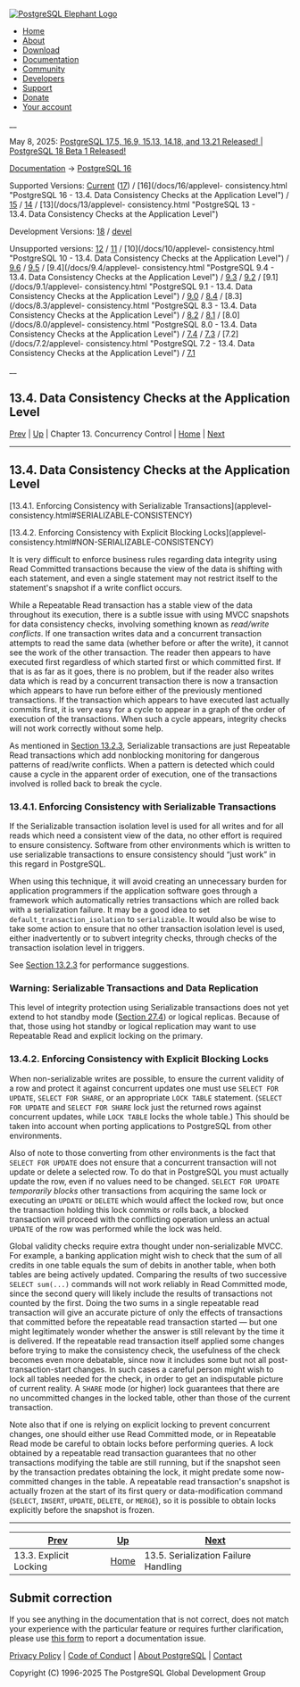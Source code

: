[ ![PostgreSQL Elephant Logo](/media/img/about/press/elephant.png) ](/)

  * [Home](/ "Home")
  * [About](/about/ "About")
  * [Download](/download/ "Download")
  * [Documentation](/docs/ "Documentation")
  * [Community](/community/ "Community")
  * [Developers](/developer/ "Developers")
  * [Support](/support/ "Support")
  * [Donate](/about/donate/ "Donate")
  * [Your account](/account/ "Your account")

__

May 8, 2025: [ PostgreSQL 17.5, 16.9, 15.13, 14.18, and 13.21 Released! ](/about/news/postgresql-175-169-1513-1418-and-1321-released-3072/) | [ PostgreSQL 18 Beta 1 Released! ](/about/news/postgresql-18-beta-1-released-3070/)

[Documentation](/docs/ "Documentation") -> [PostgreSQL
16](/docs/16/index.html)

Supported Versions: [Current](/docs/current/applevel-consistency.html
"PostgreSQL 17 - 13.4. Data Consistency Checks at the Application Level")
([17](/docs/17/applevel-consistency.html "PostgreSQL 17 - 13.4. Data
Consistency Checks at the Application Level")) / [16](/docs/16/applevel-
consistency.html "PostgreSQL 16 - 13.4. Data Consistency Checks at the
Application Level") / [15](/docs/15/applevel-consistency.html "PostgreSQL 15 -
13.4. Data Consistency Checks at the Application Level") /
[14](/docs/14/applevel-consistency.html "PostgreSQL 14 - 13.4. Data
Consistency Checks at the Application Level") / [13](/docs/13/applevel-
consistency.html "PostgreSQL 13 - 13.4. Data Consistency Checks at the
Application Level")

Development Versions: [18](/docs/18/applevel-consistency.html "PostgreSQL 18 -
13.4. Data Consistency Checks at the Application Level") /
[devel](/docs/devel/applevel-consistency.html "PostgreSQL devel - 13.4. Data
Consistency Checks at the Application Level")

Unsupported versions: [12](/docs/12/applevel-consistency.html "PostgreSQL 12 -
13.4. Data Consistency Checks at the Application Level") /
[11](/docs/11/applevel-consistency.html "PostgreSQL 11 - 13.4. Data
Consistency Checks at the Application Level") / [10](/docs/10/applevel-
consistency.html "PostgreSQL 10 - 13.4. Data Consistency Checks at the
Application Level") / [9.6](/docs/9.6/applevel-consistency.html "PostgreSQL
9.6 - 13.4. Data Consistency Checks at the Application Level") /
[9.5](/docs/9.5/applevel-consistency.html "PostgreSQL 9.5 - 13.4. Data
Consistency Checks at the Application Level") / [9.4](/docs/9.4/applevel-
consistency.html "PostgreSQL 9.4 - 13.4. Data Consistency Checks at the
Application Level") / [9.3](/docs/9.3/applevel-consistency.html "PostgreSQL
9.3 - 13.4. Data Consistency Checks at the Application Level") /
[9.2](/docs/9.2/applevel-consistency.html "PostgreSQL 9.2 - 13.4. Data
Consistency Checks at the Application Level") / [9.1](/docs/9.1/applevel-
consistency.html "PostgreSQL 9.1 - 13.4. Data Consistency Checks at the
Application Level") / [9.0](/docs/9.0/applevel-consistency.html "PostgreSQL
9.0 - 13.4. Data Consistency Checks at the Application Level") /
[8.4](/docs/8.4/applevel-consistency.html "PostgreSQL 8.4 - 13.4. Data
Consistency Checks at the Application Level") / [8.3](/docs/8.3/applevel-
consistency.html "PostgreSQL 8.3 - 13.4. Data Consistency Checks at the
Application Level") / [8.2](/docs/8.2/applevel-consistency.html "PostgreSQL
8.2 - 13.4. Data Consistency Checks at the Application Level") /
[8.1](/docs/8.1/applevel-consistency.html "PostgreSQL 8.1 - 13.4. Data
Consistency Checks at the Application Level") / [8.0](/docs/8.0/applevel-
consistency.html "PostgreSQL 8.0 - 13.4. Data Consistency Checks at the
Application Level") / [7.4](/docs/7.4/applevel-consistency.html "PostgreSQL
7.4 - 13.4. Data Consistency Checks at the Application Level") /
[7.3](/docs/7.3/applevel-consistency.html "PostgreSQL 7.3 - 13.4. Data
Consistency Checks at the Application Level") / [7.2](/docs/7.2/applevel-
consistency.html "PostgreSQL 7.2 - 13.4. Data Consistency Checks at the
Application Level") / [7.1](/docs/7.1/applevel-consistency.html "PostgreSQL
7.1 - 13.4. Data Consistency Checks at the Application Level")

__

13.4. Data Consistency Checks at the Application Level  
---  
[Prev](explicit-locking.html "13.3. Explicit Locking")  | [Up](mvcc.html "Chapter 13. Concurrency Control") | Chapter 13. Concurrency Control | [Home](index.html "PostgreSQL 16.9 Documentation") |  [Next](mvcc-serialization-failure-handling.html "13.5. Serialization Failure Handling")  
  
* * *

## 13.4. Data Consistency Checks at the Application Level #

[13.4.1. Enforcing Consistency with Serializable Transactions](applevel-
consistency.html#SERIALIZABLE-CONSISTENCY)

[13.4.2. Enforcing Consistency with Explicit Blocking Locks](applevel-
consistency.html#NON-SERIALIZABLE-CONSISTENCY)

It is very difficult to enforce business rules regarding data integrity using
Read Committed transactions because the view of the data is shifting with each
statement, and even a single statement may not restrict itself to the
statement's snapshot if a write conflict occurs.

While a Repeatable Read transaction has a stable view of the data throughout
its execution, there is a subtle issue with using MVCC snapshots for data
consistency checks, involving something known as _read/write conflicts_. If
one transaction writes data and a concurrent transaction attempts to read the
same data (whether before or after the write), it cannot see the work of the
other transaction. The reader then appears to have executed first regardless
of which started first or which committed first. If that is as far as it goes,
there is no problem, but if the reader also writes data which is read by a
concurrent transaction there is now a transaction which appears to have run
before either of the previously mentioned transactions. If the transaction
which appears to have executed last actually commits first, it is very easy
for a cycle to appear in a graph of the order of execution of the
transactions. When such a cycle appears, integrity checks will not work
correctly without some help.

As mentioned in [Section 13.2.3](transaction-iso.html#XACT-SERIALIZABLE
"13.2.3. Serializable Isolation Level"), Serializable transactions are just
Repeatable Read transactions which add nonblocking monitoring for dangerous
patterns of read/write conflicts. When a pattern is detected which could cause
a cycle in the apparent order of execution, one of the transactions involved
is rolled back to break the cycle.

### 13.4.1. Enforcing Consistency with Serializable Transactions #

If the Serializable transaction isolation level is used for all writes and for
all reads which need a consistent view of the data, no other effort is
required to ensure consistency. Software from other environments which is
written to use serializable transactions to ensure consistency should “just
work” in this regard in PostgreSQL.

When using this technique, it will avoid creating an unnecessary burden for
application programmers if the application software goes through a framework
which automatically retries transactions which are rolled back with a
serialization failure. It may be a good idea to set
`default_transaction_isolation` to `serializable`. It would also be wise to
take some action to ensure that no other transaction isolation level is used,
either inadvertently or to subvert integrity checks, through checks of the
transaction isolation level in triggers.

See [Section 13.2.3](transaction-iso.html#XACT-SERIALIZABLE
"13.2.3. Serializable Isolation Level") for performance suggestions.

### Warning: Serializable Transactions and Data Replication

This level of integrity protection using Serializable transactions does not
yet extend to hot standby mode ([Section 27.4](hot-standby.html "27.4. Hot
Standby")) or logical replicas. Because of that, those using hot standby or
logical replication may want to use Repeatable Read and explicit locking on
the primary.

### 13.4.2. Enforcing Consistency with Explicit Blocking Locks #

When non-serializable writes are possible, to ensure the current validity of a
row and protect it against concurrent updates one must use `SELECT FOR
UPDATE`, `SELECT FOR SHARE`, or an appropriate `LOCK TABLE` statement.
(`SELECT FOR UPDATE` and `SELECT FOR SHARE` lock just the returned rows
against concurrent updates, while `LOCK TABLE` locks the whole table.) This
should be taken into account when porting applications to PostgreSQL from
other environments.

Also of note to those converting from other environments is the fact that
`SELECT FOR UPDATE` does not ensure that a concurrent transaction will not
update or delete a selected row. To do that in PostgreSQL you must actually
update the row, even if no values need to be changed. `SELECT FOR UPDATE`
_temporarily blocks_ other transactions from acquiring the same lock or
executing an `UPDATE` or `DELETE` which would affect the locked row, but once
the transaction holding this lock commits or rolls back, a blocked transaction
will proceed with the conflicting operation unless an actual `UPDATE` of the
row was performed while the lock was held.

Global validity checks require extra thought under non-serializable MVCC. For
example, a banking application might wish to check that the sum of all credits
in one table equals the sum of debits in another table, when both tables are
being actively updated. Comparing the results of two successive `SELECT
sum(...)` commands will not work reliably in Read Committed mode, since the
second query will likely include the results of transactions not counted by
the first. Doing the two sums in a single repeatable read transaction will
give an accurate picture of only the effects of transactions that committed
before the repeatable read transaction started — but one might legitimately
wonder whether the answer is still relevant by the time it is delivered. If
the repeatable read transaction itself applied some changes before trying to
make the consistency check, the usefulness of the check becomes even more
debatable, since now it includes some but not all post-transaction-start
changes. In such cases a careful person might wish to lock all tables needed
for the check, in order to get an indisputable picture of current reality. A
`SHARE` mode (or higher) lock guarantees that there are no uncommitted changes
in the locked table, other than those of the current transaction.

Note also that if one is relying on explicit locking to prevent concurrent
changes, one should either use Read Committed mode, or in Repeatable Read mode
be careful to obtain locks before performing queries. A lock obtained by a
repeatable read transaction guarantees that no other transactions modifying
the table are still running, but if the snapshot seen by the transaction
predates obtaining the lock, it might predate some now-committed changes in
the table. A repeatable read transaction's snapshot is actually frozen at the
start of its first query or data-modification command (`SELECT`, `INSERT`,
`UPDATE`, `DELETE`, or `MERGE`), so it is possible to obtain locks explicitly
before the snapshot is frozen.

* * *

[Prev](explicit-locking.html "13.3. Explicit Locking")  | [Up](mvcc.html "Chapter 13. Concurrency Control") |  [Next](mvcc-serialization-failure-handling.html "13.5. Serialization Failure Handling")  
---|---|---  
13.3. Explicit Locking  | [Home](index.html "PostgreSQL 16.9 Documentation") |  13.5. Serialization Failure Handling  
  
## Submit correction

If you see anything in the documentation that is not correct, does not match
your experience with the particular feature or requires further clarification,
please use [this form](/account/comments/new/16/applevel-consistency.html/) to
report a documentation issue.

[Privacy Policy](/about/privacypolicy) | [Code of Conduct](/about/policies/coc/) | [About PostgreSQL](/about/) | [Contact](/about/contact/)  

Copyright (C) 1996-2025 The PostgreSQL Global Development Group

